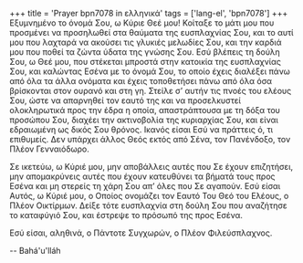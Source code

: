 +++
title = 'Prayer bpn7078 in ελληνικά'
tags = ['lang-el', 'bpn7078']
+++
Εξυµνηµένο το όνοµά Σου, ω Κύριε Θεέ µου! Κοίταξε το µάτι µου που προσµένει να προσηλωθεί στα θαύµατα της ευσπλαχνίας Σου, και το αυτί µου που λαχταρά να ακούσει τις γλυκιές µελωδίες Σου, και την καρδιά µου που ποθεί τα ζώντα ύδατα της γνώσης Σου. Εσύ βλέπεις τη δούλη Σου, ω Θεέ µου, που στέκεται µπροστά στην κατοικία της ευσπλαχνίας Σου, και καλώντας Εσένα µε το όνοµά Σου, το οποίο έχεις διαλέξει πάνω από όλα τα άλλα ονόµατα και έχεις τοποθετήσει πάνω από όλα όσα βρίσκονται στον ουρανό και στη γη. Στείλε σ’ αυτήν τις πνοές του ελέους Σου, ώστε να απαρνηθεί τον εαυτό της και να προσελκυστεί ολοκληρωτικά προς την έδρα η οποία, απαστράπτουσα µε τη δόξα του προσώπου Σου, διαχέει την ακτινοβολία της κυριαρχίας Σου, και είναι εδραιωµένη ως δικός Σου θρόνος. Ικανός είσαι Εσύ να πράττεις ό, τι επιθυµείς. ∆εν υπάρχει άλλος Θεός εκτός από Σένα, τον Πανένδοξο, τον Πλέον Γενναιόδωρο.

Σε ικετεύω, ω Κύριέ µου, µην αποβάλλεις αυτές που Σε έχουν επιζητήσει, µην αποµακρύνεις αυτές που έχουν κατευθύνει τα βήµατά τους προς Εσένα και µη στερείς τη χάρη Σου απ’ όλες που Σε αγαπούν. Εσύ είσαι Αυτός, ω Κύριέ µου, ο Οποίος ονοµάζει τον Εαυτό Του Θεό του Ελέους, ο Πλέον Οικτίρµων. ∆είξε τότε ευσπλαχνία στη δούλη Σου που αναζήτησε το καταφύγιό Σου, και έστρεψε το πρόσωπό της προς Εσένα.

Εσύ είσαι, αληθινά, ο Πάντοτε Συγχωρών, ο Πλέον Φιλεύσπλαχνος.

-- Bahá'u'lláh
